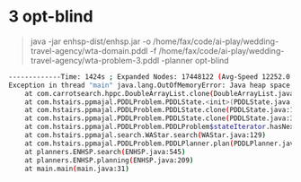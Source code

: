 # 3 opt-blind

> java -jar enhsp-dist/enhsp.jar -o /home/fax/code/ai-play/wedding-travel-agency/wta-domain.pddl -f /home/fax/code/ai-play/wedding-travel-agency/wta-problem-3.pddl -planner opt-blind

``` bash
-------------Time: 1424s ; Expanded Nodes: 17448122 (Avg-Speed 12252.0 n/s); Evaluated States: 24244450
Exception in thread "main" java.lang.OutOfMemoryError: Java heap space
	at com.carrotsearch.hppc.DoubleArrayList.clone(DoubleArrayList.java:435)
	at com.hstairs.ppmajal.PDDLProblem.PDDLState.<init>(PDDLState.java:51)
	at com.hstairs.ppmajal.PDDLProblem.PDDLState.clone(PDDLState.java:121)
	at com.hstairs.ppmajal.PDDLProblem.PDDLState.clone(PDDLState.java:39)
	at com.hstairs.ppmajal.PDDLProblem.PDDLProblem$stateIterator.hasNext(PDDLProblem.java:1519)
	at com.hstairs.ppmajal.search.WAStar.search(WAStar.java:129)
	at com.hstairs.ppmajal.PDDLProblem.PDDLPlanner.plan(PDDLPlanner.java:85)
	at planners.ENHSP.search(ENHSP.java:545)
	at planners.ENHSP.planning(ENHSP.java:209)
	at main.main(main.java:31)
```